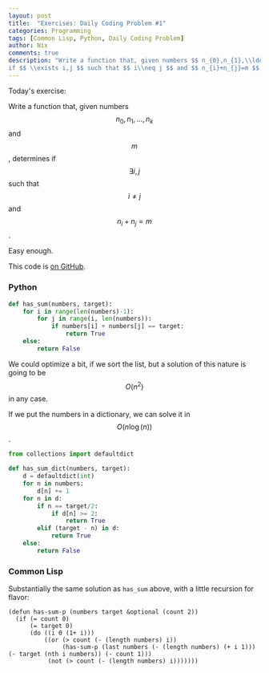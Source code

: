 ```yaml
---
layout: post
title:  "Exercises: Daily Coding Problem #1"
categories: Programming
tags: [Common Lisp, Python, Daily Coding Problem]
author: Nix
comments: true
description: "Write a function that, given numbers $$ n_{0},n_{1},\\ldots,n_{k} $$ and $$ m $$, determines
if $$ \\exists i,j $$ such that $$ i\\neq j $$ and $$ n_{i}+n_{j}=m $$."
---
```


Today's exercise:

Write a function that, given numbers $$ n_{0},n_{1},\ldots,n_{k} $$ and $$ m $$, determines
if $$ \exists i,j $$ such that $$ i\neq j $$ and $$ n_{i}+n_{j}=m $$.

Easy enough.

This code is [on GitHub](https://github.com/PedestalNix/polyglot/tree/master/daily-coding-problem/problem-001).

### Python

```python
def has_sum(numbers, target):
    for i in range(len(numbers)-1):
        for j in range(i, len(numbers)):
            if numbers[i] + numbers[j] == target:
                return True
    else:
        return False
```

We could optimize a bit, if we sort the list, but a solution of this nature is
going to be $$ O(n^2) $$ in any case.

If we put the numbers in a dictionary, we can solve it in $$ O(n\log(n)) $$.

```python
from collections import defaultdict

def has_sum_dict(numbers, target):
    d = defaultdict(int)
    for n in numbers:
        d[n] += 1
    for n in d:
        if n == target/2:
            if d[n] >= 2:
                return True
        elif (target - n) in d:
            return True
    else:
        return False
```

### Common Lisp

Substantially the same solution as `has_sum` above, with a little recursion for
flavor:

```common-lisp
(defun has-sum-p (numbers target &optional (count 2))
  (if (= count 0)
      (= target 0)
      (do ((i 0 (1+ i)))
          ((or (> count (- (length numbers) i))
               (has-sum-p (last numbers (- (length numbers) (+ i 1))) (- target (nth i numbers)) (- count 1)))
           (not (> count (- (length numbers) i)))))))
```
